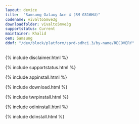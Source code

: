 ```yaml
---
layout: device
title:  "Samsung Galaxy Ace 4 (SM-G316HU)"
codename: vivalto5mve3g
downloadfolder: vivalto5mve3g
supportstatus: Current
maintainer: Khalid
oem: Samsung
ddof: "/dev/block/platform/sprd-sdhci.3/by-name/RECOVERY"
---
```


{% include disclaimer.html %}

{% include supportstatus.html %}

{% include appinstall.html %}

{% include download.html %}

{% include twrpinstall.html %}

{% include odininstall.html %}

{% include ddinstall.html %}

